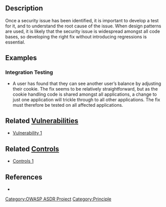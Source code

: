 

## Description

Once a security issue has been identified, it is important to develop a
test for it, and to understand the root cause of the issue. When design
patterns are used, it is likely that the security issue is widespread
amongst all code bases, so developing the right fix without introducing
regressions is essential.

## Examples

### Integration Testing

  -
    A user has found that they can see another user’s balance by
    adjusting their cookie. The fix seems to be relatively
    straightforward, but as the cookie handling code is shared amongst
    all applications, a change to just one application will trickle
    through to all other applications. The fix must therefore be tested
    on all affected applications.

## Related [Vulnerabilities](Vulnerabilities "wikilink")

  - [Vulnerability 1](Vulnerability_1 "wikilink")

## Related [Controls](Controls "wikilink")

  - [Controls 1](Controls_1 "wikilink")

## References

  -
[Category:OWASP ASDR Project](Category:OWASP_ASDR_Project "wikilink")
[Category:Principle](Category:Principle "wikilink")